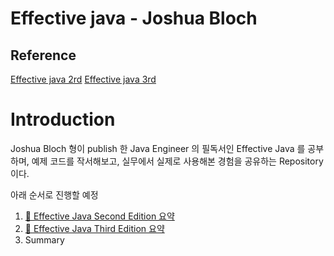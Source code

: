 # Effective java - Joshua Bloch

## Reference

[Effective java 2rd](https://www.amazon.com/Effective-Java-2nd-Joshua-Bloch/dp/0321356683)
[Effective java 3rd](https://www.amazon.com/Effective-Java-3rd-Joshua-Bloch/dp/0134685997)

# Introduction

Joshua Bloch 형이 publish 한 Java Engineer 의 필독서인 Effective Java 를 공부하며, 예제 코드를 작서해보고, 실무에서 실제로 사용해본 경험을 공유하는 Repository 이다.


아래 순서로 진행할 예정

1. [:book: Effective Java Second Edition 요약](https://github.com/quddnr153/effective-java/tree/master/second-edition)
2. [:book: Effective Java Third Edition  요약](https://github.com/quddnr153/effective-java/tree/master/third-edition)
3. Summary
